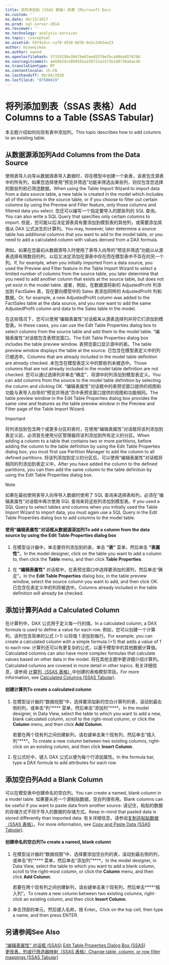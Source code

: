 ```yaml
---
title: 将列添加到 (SSAS 表格) 的表 |Microsoft Docs
ms.custom: ''
ms.date: 06/13/2017
ms.prod: sql-server-2014
ms.reviewer: ''
ms.technology: analysis-services
ms.topic: conceptual
ms.assetid: 5974a3cc-caf8-4558-8836-6e3c24b1ee23
author: minewiskan
ms.author: owend
ms.openlocfilehash: 5f329150e3b679e67ee65570efbca904a0570786
ms.sourcegitcommit: ad4d92dce894592a259721a1571b1d8736abacdb
ms.translationtype: MT
ms.contentlocale: zh-CN
ms.lasthandoff: 08/04/2020
ms.locfileid: "87580419"
---
```

# <a name="add-columns-to-a-table-ssas-tabular"></a><span data-ttu-id="5b648-102">将列添加到表（SSAS 表格）</span><span class="sxs-lookup"><span data-stu-id="5b648-102">Add Columns to a Table (SSAS Tabular)</span></span>
  <span data-ttu-id="5b648-103">本主题介绍如何向现有表中添加列。</span><span class="sxs-lookup"><span data-stu-id="5b648-103">This topic describes how to add columns to an existing table.</span></span>  
  
## <a name="add-columns-from-the-data-source"></a><span data-ttu-id="5b648-104">从数据源添加列</span><span class="sxs-lookup"><span data-stu-id="5b648-104">Add Columns from the Data Source</span></span>  
 <span data-ttu-id="5b648-105">使用表导入向导从数据源表导入数据时，将在模型中创建一个新表，该表包含源表中的所有列，如果您选择使用“预览并筛选”功能来筛选出某些列，则仅包含您选择的那些列和已筛选数据。</span><span class="sxs-lookup"><span data-stu-id="5b648-105">When using the Table Import Wizard to import data from a data source table, a new table is created in the model which includes all of the columns in the source table, or if you choose to filter out certain columns by using the Preview and Filter feature, only those columns and filtered data you select.</span></span> <span data-ttu-id="5b648-106">您还可以编写一个指定要导入的那些列的 SQL 查询。</span><span class="sxs-lookup"><span data-stu-id="5b648-106">You can also write a SQL Query that specifies only certain columns to import.</span></span> <span data-ttu-id="5b648-107">但是，您可能以后决定源表具有要添加到模型表的其他列，或需要添加其值从 DAX 公式派生的计算列。</span><span class="sxs-lookup"><span data-stu-id="5b648-107">You may, however, later determine a source table has additional columns that you want to add to the model table, or you need to add a calculated column with values derived from a DAX formula.</span></span>  
  
 <span data-ttu-id="5b648-108">例如，如果在您最初从数据源导入时使用了表导入向导的“预览并筛选”功能以从源表选择有限数目的列，以后又决定添加在源表中存在而在模型表中不存在的另一个列。</span><span class="sxs-lookup"><span data-stu-id="5b648-108">If, for example, when you initially imported from a data source, you used the Preview and Filter feature in the Table Import Wizard to select a limited number of columns from the source table, you later determine that you need to add another column that exists at the source table, but does not yet exist in the model table.</span></span> <span data-ttu-id="5b648-109">或者，例如，在数据源将新的 AdjustedProfit 列添加到 FactSales 表，现在要向模型中的 Sales 表添加同样的 AdjustedProfit 列和数据。</span><span class="sxs-lookup"><span data-stu-id="5b648-109">Or, for example, a new AdjustedProfit column was added to the FactSales table at the data source, and you now want to add the same AdjustedProfit column and data to the Sales table in the model.</span></span>  
  
 <span data-ttu-id="5b648-110">在这些情况下，您可以使用“编辑表属性”对话框来从源表选择列并将它们添加到模型表。</span><span class="sxs-lookup"><span data-stu-id="5b648-110">In these cases, you can use the Edit Table Properties dialog box to select columns from the source table and add them to the model table.</span></span> <span data-ttu-id="5b648-111">“编辑表属性”对话框包含表预览窗口。</span><span class="sxs-lookup"><span data-stu-id="5b648-111">The Edit Table Properties dialog box includes the table preview window.</span></span> <span data-ttu-id="5b648-112">表预览窗口显示源中的表。</span><span class="sxs-lookup"><span data-stu-id="5b648-112">The table preview window displays the table at the source.</span></span> <span data-ttu-id="5b648-113">已包含在模型表定义中的列已被选中。</span><span class="sxs-lookup"><span data-stu-id="5b648-113">Columns that are already included in the model table definition are already checked.</span></span> <span data-ttu-id="5b648-114">未包含在模型表定义中的那些列未被选中。</span><span class="sxs-lookup"><span data-stu-id="5b648-114">Those columns that are not already included in the model table definition are not checked.</span></span> <span data-ttu-id="5b648-115">您可以通过选择列并单击“确定”，将源中的列添加到模型表定义。</span><span class="sxs-lookup"><span data-stu-id="5b648-115">You can add columns from the source to the model table definition by selecting the column and clicking OK.</span></span> <span data-ttu-id="5b648-116">“编辑表属性”对话框中的表预览窗口提供的视图和功能与表导入向导的“预览并筛选”页中表预览窗口提供的视图和功能相同。</span><span class="sxs-lookup"><span data-stu-id="5b648-116">The table preview window in the Edit Table Properties dialog box provides the same view and features as the table preview window in the Preview and Filter page of the Table Import Wizard.</span></span>  
  
> [!IMPORTANT]  
>  <span data-ttu-id="5b648-117">将列添加到包含两个或更多分区的表时，在使用“编辑表属性”对话框将该列添加到表定义前，必须首先使用分区管理器将该列添加到所有定义的分区。</span><span class="sxs-lookup"><span data-stu-id="5b648-117">When adding a column to a table that contains two or more partitions, before adding the column to the table definition by using the Edit Table Properties dialog box, you must first use Partition Manager to add the column to all defined partitions.</span></span> <span data-ttu-id="5b648-118">将该列添加到定义的分区后，可以使用“编辑表属性”对话框将相同的列添加到表定义中。</span><span class="sxs-lookup"><span data-stu-id="5b648-118">After you have added the column to the defined partitions, you can then add the same column to the table definition by using the Edit Table Properties dialog box.</span></span>  
  
> [!NOTE]  
>  <span data-ttu-id="5b648-119">如果在最初使用表导入向导导入数据时使用了 SQL 查询来选择表和列，必须在“编辑表属性”对话框中再次使用 SQL 查询来将这些列添加到模型表。</span><span class="sxs-lookup"><span data-stu-id="5b648-119">If you used a SQL Query to select tables and columns when you initially used the Table Import Wizard to import data, you must again use a SQL Query in the Edit Table Properties dialog box to add columns to the model table.</span></span>  
  
#### <a name="to-add-a-column-from-the-data-source-by-using-the-edit-table-properties-dialog-box"></a><span data-ttu-id="5b648-120">使用“编辑表属性”对话框从数据源添加列</span><span class="sxs-lookup"><span data-stu-id="5b648-120">To add a column from the data source by using the Edit Table Properties dialog box</span></span>  
  
1.  <span data-ttu-id="5b648-121">在模型设计器中，单击要将列添加到的表，单击 **“表”** 菜单，然后单击  **“表属性”**。</span><span class="sxs-lookup"><span data-stu-id="5b648-121">In the model designer, click on the table you want to add a column to, then click the **Table** menu, and then click  **Table Properties**.</span></span>  
  
2.  <span data-ttu-id="5b648-122">在 **“编辑表属性”** 对话框中，在表预览窗口中选择要添加的源列，然后单击“确定”。</span><span class="sxs-lookup"><span data-stu-id="5b648-122">In the **Edit Table Properties** dialog box, in the table preview window, select the source column you want to add, and then click OK.</span></span> <span data-ttu-id="5b648-123">已包含在表定义中的列将被选中。</span><span class="sxs-lookup"><span data-stu-id="5b648-123">Columns already included in the table definition will already be checked.</span></span>  
  
## <a name="add-a-calculated-column"></a><span data-ttu-id="5b648-124">添加计算列</span><span class="sxs-lookup"><span data-stu-id="5b648-124">Add a Calculated Column</span></span>  
 <span data-ttu-id="5b648-125">在计算列中，DAX 公式用于定义每一行的值。</span><span class="sxs-lookup"><span data-stu-id="5b648-125">In a calculated column, a DAX formula is used to define a value for each row.</span></span> <span data-ttu-id="5b648-126">例如，您可以创建一个计算列，该列包含简单的公式 (=1) 以将值 1 添加到每行。</span><span class="sxs-lookup"><span data-stu-id="5b648-126">For example, you can create a calculated column with a simple formula (=1) that adds a value of 1 to each row.</span></span> <span data-ttu-id="5b648-127">计算列还可以有更复杂的公式，以基于模型中的其他数据计算值。</span><span class="sxs-lookup"><span data-stu-id="5b648-127">Calculated columns can also have more complex formulas that calculate values based on other data in the model.</span></span> <span data-ttu-id="5b648-128">将在其他主题中更详细介绍计算列。</span><span class="sxs-lookup"><span data-stu-id="5b648-128">Calculated columns are covered in more detail in other topics.</span></span> <span data-ttu-id="5b648-129">有关详细信息，请参阅 [计算列（SSAS 表格）](ssas-calculated-columns.md)中创建的表格模型项目。</span><span class="sxs-lookup"><span data-stu-id="5b648-129">For more information, see [Calculated Columns &#40;SSAS Tabular&#41;](ssas-calculated-columns.md).</span></span>  
  
#### <a name="to-create-a-calculated-column"></a><span data-ttu-id="5b648-130">创建计算列</span><span class="sxs-lookup"><span data-stu-id="5b648-130">To create a calculated column</span></span>  
  
1.  <span data-ttu-id="5b648-131">在模型设计器的“数据视图”中，选择要添加新的空白计算列的表，滚动到最右侧的列，或单击“列”\*\*\*\* 菜单，然后单击“添加列”\*\*\*\*。</span><span class="sxs-lookup"><span data-stu-id="5b648-131">In the model designer, in Data View, select the table to which you want to add a new, blank calculated column, scroll to the right-most column, or click the **Column** menu, and then click **Add Column**.</span></span>  
  
     <span data-ttu-id="5b648-132">若要在两个现有列之间创建新列，请右键单击某个现有列，然后单击“插入列”\*\*\*\*。</span><span class="sxs-lookup"><span data-stu-id="5b648-132">To create a new column between two existing columns, right-click on an existing column, and then click **Insert Column**.</span></span>  
  
2.  <span data-ttu-id="5b648-133">在公式栏中，键入 DAX 公式以便为每个行添加属性。</span><span class="sxs-lookup"><span data-stu-id="5b648-133">In the formula bar, type a DAX formula to add attributes for each row.</span></span>  
  
## <a name="add-a-blank-column"></a><span data-ttu-id="5b648-134">添加空白列</span><span class="sxs-lookup"><span data-stu-id="5b648-134">Add a Blank Column</span></span>  
 <span data-ttu-id="5b648-135">可以在模型表中创建命名的空白列。</span><span class="sxs-lookup"><span data-stu-id="5b648-135">You can create a named, blank column in a model table.</span></span> <span data-ttu-id="5b648-136">如果要从另一个源粘贴数据，空白列很有用。</span><span class="sxs-lookup"><span data-stu-id="5b648-136">Blank columns can be useful if you want to paste data from another source.</span></span> <span data-ttu-id="5b648-137">请记住，粘贴的数据的存储方式不同于导入的数据的存储方式。</span><span class="sxs-lookup"><span data-stu-id="5b648-137">Keep in-mind that pasted data is stored differently than imported data.</span></span> <span data-ttu-id="5b648-138">有关详细信息，请参阅[复制并粘贴数据（SSAS 表格）](../copy-and-paste-data-ssas-tabular.md)。</span><span class="sxs-lookup"><span data-stu-id="5b648-138">For more information, see [Copy and Paste Data &#40;SSAS Tabular&#41;](../copy-and-paste-data-ssas-tabular.md).</span></span>  
  
#### <a name="to-create-a-named-blank-column"></a><span data-ttu-id="5b648-139">创建命名的空白列</span><span class="sxs-lookup"><span data-stu-id="5b648-139">To create a named, blank column</span></span>  
  
1.  <span data-ttu-id="5b648-140">在模型设计器的“数据视图”中，选择要添加空白列的表，滚动到最右侧的列，或单击“列”\*\*\*\* 菜单，然后单击“添加列”\*\*\*\*。</span><span class="sxs-lookup"><span data-stu-id="5b648-140">In the model designer, in Data View, select the table to which you want to add a blank column, scroll to the right-most column, or click the **Column** menu, and then click **Add Column**.</span></span>  
  
     <span data-ttu-id="5b648-141">若要在两个现有列之间创建新列，请右键单击某个现有列，然后单击\*\*\*\*“插入列”。</span><span class="sxs-lookup"><span data-stu-id="5b648-141">To create a new column between two existing columns, right-click an existing column, and then click **Insert Column**.</span></span>  
  
2.  <span data-ttu-id="5b648-142">单击顶部的单元，然后键入名称，按 Enter。</span><span class="sxs-lookup"><span data-stu-id="5b648-142">Click on the top cell, then type a name, and then press ENTER.</span></span>  
  
## <a name="see-also"></a><span data-ttu-id="5b648-143">另请参阅</span><span class="sxs-lookup"><span data-stu-id="5b648-143">See Also</span></span>  
 <span data-ttu-id="5b648-144">["编辑表属性" 对话框 &#40;SSAS&#41;](../edit-table-properties-dialog-box-ssas.md) </span><span class="sxs-lookup"><span data-stu-id="5b648-144">[Edit Table Properties Dialog Box &#40;SSAS&#41;](../edit-table-properties-dialog-box-ssas.md) </span></span>  
 [<span data-ttu-id="5b648-145">更改表、列或行筛选器映射（SSAS 表格）</span><span class="sxs-lookup"><span data-stu-id="5b648-145">Change table, column, or row filter mappings &#40;SSAS Tabular&#41;</span></span>](change-table-column-or-row-filter-mappings-ssas-tabular.md)  
  
  
